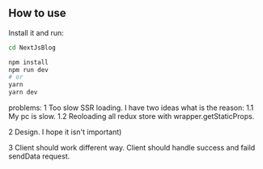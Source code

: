 ## How to use

Install it and run:

```bash
cd NextJsBlog

npm install
npm run dev
# or
yarn
yarn dev
```

problems:
1 Too slow SSR loading. I have two ideas what is the reason: 1.1 My pc is slow. 1.2 Reoloading all redux store with wrapper.getStaticProps.

2 Design. I hope it isn't important)

3 Client should work different way. Client should handle success and faild sendData request.
